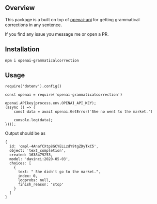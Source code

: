 ## Overview
This package is a built on top of [openai-api](https://www.npmjs.com/package/openai-api) for getting grammatical corrections in any sentence.

If you find any issue you message me or open a PR.

## Installation
`npm i openai-grammaticalcorrection`

## Usage

```
require('dotenv').config()

const openai = require('openai-grammaticalcorrection')

openai.APIkey(process.env.OPENAI_API_KEY);
(async () => {
    const data = await openai.GetError('She no went to the market.')

    console.log(data);
})();
```

Output should be as 
```
{
  id: 'cmpl-4AnafCXtp8GCYELLzdY9tgZDyTxC5',
  object: 'text_completion',
  created: 1638479253,
  model: 'davinci:2020-05-03',
  choices: [
    {
      text: " She didn't go to the market.",
      index: 0,
      logprobs: null,
      finish_reason: 'stop'
    }
  ]
}

```